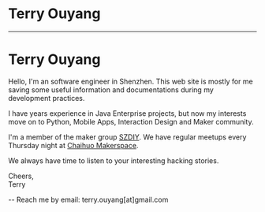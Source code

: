 # Terry Ouyang

---------------------

# Terry Ouyang

Hello, I'm an software engineer in Shenzhen. This web site is mostly for me saving some useful information and documentations during my development practices.

I have years experience in Java Enterprise projects, but now my interests move on to Python, Mobile Apps, Interaction Design and Maker community.

I'm a member of the maker group [SZDIY](http://szdiy.org/). We have regular meetups every Thursday night at [Chaihuo Makerspace](http://chaihuo.org/).

We always have time to listen to your interesting hacking stories.

Cheers,<br/>
Terry

--
Reach me by email: terry.ouyang[at]gmail.com
